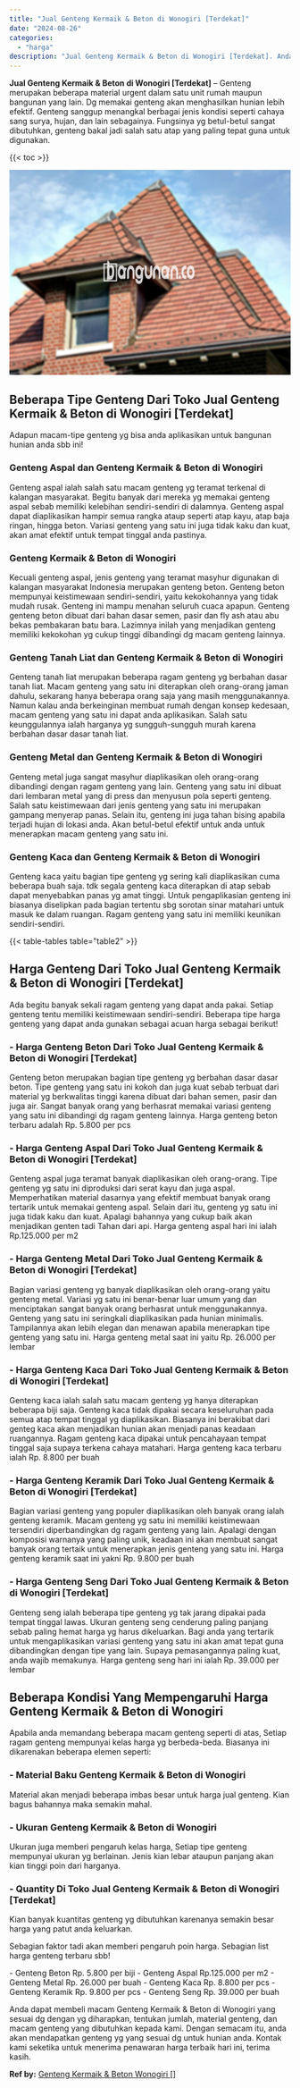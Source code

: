 ```yaml
---
title: "Jual Genteng Kermaik & Beton di Wonogiri [Terdekat]"
date: "2024-08-26"
categories: 
  - "harga"
description: "Jual Genteng Kermaik & Beton di Wonogiri [Terdekat]. Anda dapat membeli macam Genteng Kermaik & Beton di Wonogiri yang sesuai dg dengan yg diharapkan, tentuk..."
---
```


**Jual Genteng Kermaik & Beton di Wonogiri \[Terdekat\]** – Genteng merupakan beberapa material urgent dalam satu unit rumah maupun bangunan yang lain. Dg memakai genteng akan menghasilkan hunian lebih efektif. Genteng sanggup menangkal berbagai jenis kondisi seperti cahaya sang surya, hujan, dan lain sebagainya. Fungsinya yg betul-betul sangat dibutuhkan, genteng bakal jadi salah satu atap yang paling tepat guna untuk digunakan.

{{< toc >}}

![Jual Genteng Kermaik & Beton di Wonogiri [Terdekat]](/images/genteng-minimalis-murah23.png)

## Beberapa Tipe Genteng Dari Toko Jual Genteng Kermaik & Beton di Wonogiri \[Terdekat\]

Adapun macam-tipe genteng yg bisa anda aplikasikan untuk bangunan hunian anda sbb ini!

### Genteng Aspal dan Genteng Kermaik & Beton di Wonogiri

Genteng aspal ialah salah satu macam genteng yg teramat terkenal di kalangan masyarakat. Begitu banyak dari mereka yg memakai genteng aspal sebab memiliki kelebihan sendiri-sendiri di dalamnya. Genteng aspal dapat diaplikasikan hampir semua rangka ataup seperti atap kayu, atap baja ringan, hingga beton. Variasi genteng yang satu ini juga tidak kaku dan kuat, akan amat efektif untuk tempat tinggal anda pastinya.

### Genteng Kermaik & Beton di Wonogiri

Kecuali genteng aspal, jenis genteng yang teramat masyhur digunakan di kalangan masyarakat Indonesia merupakan genteng beton. Genteng beton mempunyai keistimewaan sendiri-sendiri, yaitu kekokohannya yang tidak mudah rusak. Genteng ini mampu menahan seluruh cuaca apapun. Genteng genteng beton dibuat dari bahan dasar semen, pasir dan fly ash atau abu bekas pembakaran batu bara. Lazimnya inilah yang menjadikan genteng memiliki kekokohan yg cukup tinggi dibandingi dg macam genteng lainnya.

### Genteng Tanah Liat dan Genteng Kermaik & Beton di Wonogiri

Genteng tanah liat merupakan beberapa ragam genteng yg berbahan dasar tanah liat. Macam genteng yang satu ini diterapkan oleh orang-orang jaman dahulu, sekarang hanya beberapa orang saja yang masih menggunakannya. Namun kalau anda berkeinginan membuat rumah dengan konsep kedesaan, macam genteng yang satu ini dapat anda aplikasikan. Salah satu keunggulannya ialah harganya yg sungguh-sungguh murah karena berbahan dasar dasar tanah liat.

### Genteng Metal dan Genteng Kermaik & Beton di Wonogiri

Genteng metal juga sangat masyhur diaplikasikan oleh orang-orang dibandingi dengan ragam genteng yang lain. Genteng yang satu ini dibuat dari lembaran metal yang di press dan menyusun pola seperti genteng. Salah satu keistimewaan dari jenis genteng yang satu ini merupakan gampang menyerap panas. Selain itu, genteng ini juga tahan bising apabila terjadi hujan di lokasi anda. Akan betul-betul efektif untuk anda untuk menerapkan macam genteng yang satu ini.

### Genteng Kaca dan Genteng Kermaik & Beton di Wonogiri

Genteng kaca yaitu bagian tipe genteng yg sering kali diaplikasikan cuma beberapa buah saja. tdk segala genteng kaca diterapkan di atap sebab dapat menyebabkan panas yg amat tinggi. Untuk pengaplikasian genteng ini biasanya diselipkan pada bagian tertentu sbg sorotan sinar matahari untuk masuk ke dalam ruangan. Ragam genteng yang satu ini memiliki keunikan sendiri-sendiri.

{{< table-tables table="table2" >}}

## Harga Genteng Dari Toko Jual Genteng Kermaik & Beton di Wonogiri \[Terdekat\]

Ada begitu banyak sekali ragam genteng yang dapat anda pakai. Setiap genteng tentu memiliki keistimewaan sendiri-sendiri. Beberapa tipe harga genteng yang dapat anda gunakan sebagai acuan harga sebagai berikut!

### \- Harga Genteng Beton Dari Toko Jual Genteng Kermaik & Beton di Wonogiri \[Terdekat\]

Genteng beton merupakan bagian tipe genteng yg berbahan dasar dasar beton. Tipe genteng yang satu ini kokoh dan juga kuat sebab terbuat dari material yg berkwalitas tinggi karena dibuat dari bahan semen, pasir dan juga air. Sangat banyak orang yang berhasrat memakai variasi genteng yang satu ini dibandingi dg ragam genteng lainnya. Harga genteng beton terbaru adalah Rp. 5.800 per pcs

### \- Harga Genteng Aspal Dari Toko Jual Genteng Kermaik & Beton di Wonogiri \[Terdekat\]

Genteng aspal juga teramat banyak diaplikasikan oleh orang-orang. Tipe genteng yg satu ini diproduksi dari serat kayu dan juga aspal. Memperhatikan material dasarnya yang efektif membuat banyak orang tertarik untuk memakai genteng aspal. Selain dari itu, genteng yg satu ini juga tidak kaku dan kuat. Apalagi bahannya yang cukup baik akan menjadikan genten tadi Tahan dari api. Harga genteng aspal hari ini ialah Rp.125.000 per m2

### \- Harga Genteng Metal Dari Toko Jual Genteng Kermaik & Beton di Wonogiri \[Terdekat\]

Bagian variasi genteng yg banyak diaplikasikan oleh orang-orang yaitu genteng metal. Variasi yg satu ini benar-benar luar umum yang dan menciptakan sangat banyak orang berhasrat untuk menggunakannya. Genteng yang satu ini seringkali diaplikasikan pada hunian minimalis. Tampilannya akan lebih elegan dan menawan apabila menerapkan tipe genteng yang satu ini. Harga genteng metal saat ini yaitu Rp. 26.000 per lembar

### \- Harga Genteng Kaca Dari Toko Jual Genteng Kermaik & Beton di Wonogiri \[Terdekat\]

Genteng kaca ialah salah satu macam genteng yg hanya diterapkan beberapa biji saja. Genteng kaca tidak dipakai secara keseluruhan pada semua atap tempat tinggal yg diaplikasikan. Biasanya ini berakibat dari genteg kaca akan menjadikan hunian akan menjadi panas keadaan ruangannya. Ragam genteng kaca dipakai untuk pencahayaan tempat tinggal saja supaya terkena cahaya matahari. Harga genteng kaca terbaru ialah Rp. 8.800 per buah

### \- Harga Genteng Keramik Dari Toko Jual Genteng Kermaik & Beton di Wonogiri \[Terdekat\]

Bagian variasi genteng yang populer diaplikasikan oleh banyak orang ialah genteng keramik. Macam genteng yg satu ini memiliki keistimewaan tersendiri diperbandingkan dg ragam genteng yang lain. Apalagi dengan komposisi warnanya yang paling unik, keadaan ini akan membuat sangat banyak orang tertaik untuk menerapkan jenis genteng yang satu ini. Harga genteng keramik saat ini yakni Rp. 9.800 per buah

### \- Harga Genteng Seng Dari Toko Jual Genteng Kermaik & Beton di Wonogiri \[Terdekat\]

Genteng seng ialah beberapa tipe genteng yg tak jarang dipakai pada tempat tinggal lawas. Ukuran genteng seng cenderung paling panjang sebab paling hemat harga yg harus dikeluarkan. Bagi anda yang tertarik untuk mengaplikasikan variasi genteng yang satu ini akan amat tepat guna dibandingkan dengan tipe yang lain. Supaya pemasangannya paling kuat, anda wajib memakunya. Harga genteng seng hari ini ialah Rp. 39.000 per lembar

## Beberapa Kondisi Yang Mempengaruhi Harga Genteng Kermaik & Beton di Wonogiri

Apabila anda memandang beberapa macam genteng seperti di atas, Setiap ragam genteng mempunyai kelas harga yg berbeda-beda. Biasanya ini dikarenakan beberapa elemen seperti:

### \- Material Baku Genteng Kermaik & Beton di Wonogiri

Material akan menjadi beberapa imbas besar untuk harga jual genteng. Kian bagus bahannya maka semakin mahal.

### \- Ukuran Genteng Kermaik & Beton di Wonogiri

Ukuran juga memberi pengaruh kelas harga, Setiap tipe genteng mempunyai ukuran yg berlainan. Jenis kian lebar ataupun panjang akan kian tinggi poin dari harganya.

### \- Quantity Di Toko Jual Genteng Kermaik & Beton di Wonogiri \[Terdekat\]

Kian banyak kuantitas genteng yg dibutuhkan karenanya semakin besar harga yang patut anda keluarkan.

Sebagian faktor tadi akan memberi pengaruh poin harga. Sebagian list harga genteng terbaru sbb!

\- Genteng Beton Rp. 5.800 per biji - Genteng Aspal Rp.125.000 per m2 - Genteng Metal Rp. 26.000 per buah - Genteng Kaca Rp. 8.800 per pcs - Genteng Keramik Rp. 9.800 per pcs - Genteng Seng Rp. 39.000 per buah

Anda dapat membeli macam Genteng Kermaik & Beton di Wonogiri yang sesuai dg dengan yg diharapkan, tentukan jumlah, material genteng, dan macam genteng yang dibutuhkan kepada kami. Dengan semacam itu, anda akan mendapatkan genteng yg yang sesuai dg untuk hunian anda. Kontak kami seketika untuk menerima penawaran harga terbaik hari ini, terima kasih.

**Ref by:**  [Genteng Kermaik & Beton  Wonogiri []](https://id.wikipedia.org/wiki/Genteng)
